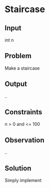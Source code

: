# Staircase
## Input
int n
## Problem
Make a staircase
## Output
..
## Constraints
n > 0 and <= 100
## Observation
..
## Solution
Simply implement